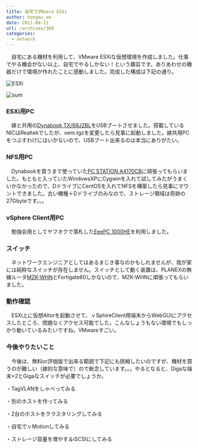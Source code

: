 ```yaml
---
title: 自宅でVMware ESXi
author: kongou_ae
date: 2011-08-11
url: /archives/360
categories:
  - network
---
```

　自宅にある機材を利用して、VMware ESXiな仮想環境を作成しました。仕事でやる機会がない以上、自宅でやるしかない！という趣旨です。ありあわせの機器だけで環境が作れたことに感動しました。完成した構成は下記の通り。

![ESXi][1]
  
![sum][2]

### ESXi用PC

　嫁と共用の<a href="http://dynabook.com/pc/catalog/dynabook/090702tx/index_j.htm" title="Dynabook TX/66JSBL" target="_blank">Dynabook TX/66J2BL</a>をUSBブートさせました。搭載しているNICはRealtekでしたが、oem.tgzを変更したら見事に起動しました。嫁共用PCをつぶすわけにはいかないので、USBブート出来るのは本当にありがたい。

### NFS用PC

　Dynabookを買うまで使っていた<a href="http://pc-support.jp.onkyo.com/upfile/HARDWARE/SPECSHEET/A4170CB-L5J_SPEC.htm" title="PC STATION A4170CB" target="_blank">PC STATION A4170CB</a>に頑張ってもらいました。もともと入っていたWindowsXPにCygwinを入れて試してみたがうまくいかなかったので、DドライブにCentOSを入れてNFSを構築したら見事にマウントできました。古い機種＋Dドライブのみなので、ストレージ領域は奇跡の27Gbyteです。。。

### vSphere Client用PC

　勉強会用としてヤフオクで落札した<a href="http://www.asus.co.jp/Eee/Eee_PC/Eee_PC_1000HE/" title="EeePC 1000HE" target="_blank">EeePC 1000HE</a>を利用しました。

### スイッチ

　ネットワークエンジニアとしてはあるまじき事なのかもしれませんが、我が家には純粋なスイッチが存在しません。スイッチとして動く装置は、PLANEXの無線ルータ<a href="http://www.planex.co.jp/product/router/mzk-wnh/" title="MZK-WHN" target="_blank">MZK-WHN</a>とFortigate60しかないので、MZK-WHNに頑張ってもらいました。

### 動作確認

　ESXi上に仮想Altorを起動させて、ｖSphireClient用端末からWebGUIにアクセスしたところ、問題なくアクセス可能でした。こんなしょうもない環境でもしっかり動いているみたいですね。VMwareすごい。

### 今後やりたいこと

　今後は、無料or評価版で出来る範囲で下記にも挑戦したいのですが、機材を買うのが難しい（嫁的な意味で）ので断念しています。。。やるとなると、Gigaな端末×2とGigaなスイッチが必要でしょうか。

・TagVLANをしゃべってみる
  
・別のホストを作ってみる
  
・2台のホストをクラスタリングしてみる
  
・自宅でｖMotionしてみる
  
・ストレージ容量を増やす＆iSCSIにしてみる

 [1]: http://aimless.jp/blog/images/homeESXi.png
 [2]: http://aimless.jp/blog/images/ESXisummary.png